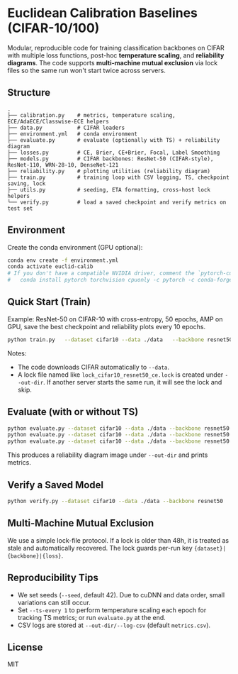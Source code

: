 # Euclidean Calibration Baselines (CIFAR-10/100)

Modular, reproducible code for training classification backbones on CIFAR with multiple loss functions, post-hoc **temperature scaling**, and **reliability diagrams**. The code supports **multi-machine mutual exclusion** via lock files so the same run won't start twice across servers.

## Structure
```
.
├── calibration.py    # metrics, temperature scaling, ECE/AdaECE/Classwise-ECE helpers
├── data.py           # CIFAR loaders
├── environment.yml   # conda environment
├── evaluate.py       # evaluate (optionally with TS) + reliability diagram
├── losses.py         # CE, Brier, CE+Brier, Focal, Label Smoothing
├── models.py         # CIFAR backbones: ResNet-50 (CIFAR-style), ResNet-110, WRN-28-10, DenseNet-121
├── reliability.py    # plotting utilities (reliability diagram)
├── train.py          # training loop with CSV logging, TS, checkpoint saving, lock
├── utils.py          # seeding, ETA formatting, cross-host lock helpers
└── verify.py         # load a saved checkpoint and verify metrics on test set
```

## Environment
Create the conda environment (GPU optional):
```bash
conda env create -f environment.yml
conda activate euclid-calib
# If you don't have a compatible NVIDIA driver, comment the `pytorch-cuda` line in environment.yml and reinstall CPU-only PyTorch:
#   conda install pytorch torchvision cpuonly -c pytorch -c conda-forge
```

## Quick Start (Train)
Example: ResNet-50 on CIFAR-10 with cross-entropy, 50 epochs, AMP on GPU, save the best checkpoint and reliability plots every 10 epochs.
```bash
python train.py   --dataset cifar10 --data ./data   --backbone resnet50 --loss ce   --epochs 50 --batch-size 128 --lr 0.1 --weight-decay 5e-4   --amp   --ece-bins 15 --ts-every 1 --rd-every 10   --out-dir runs/c10_resnet50_ce   --log-csv metrics.csv   --save-dir checkpoints   --skip-if-done
```
Notes:
- The code downloads CIFAR automatically to `--data`.
- A lock file named like `lock_cifar10_resnet50_ce.lock` is created under `--out-dir`. If another server starts the same run, it will see the lock and skip.

## Evaluate (with or without TS)
```bash
python evaluate.py --dataset cifar10 --data ./data --backbone resnet50 --out-dir runs_eval
python evaluate.py --dataset cifar10 --data ./data --backbone resnet50 --out-dir runs_eval --no-ts
python evaluate.py --dataset cifar10 --data ./data --backbone resnet50   --checkpoint checkpoints/best_cifar10_resnet50_ce.pt   --out-dir runs_eval
```

This produces a reliability diagram image under `--out-dir` and prints metrics.

## Verify a Saved Model
```bash
python verify.py --dataset cifar10 --data ./data --backbone resnet50   --checkpoint checkpoints/best_cifar10_resnet50_ce.pt
```

## Multi-Machine Mutual Exclusion
We use a simple lock-file protocol. If a lock is older than 48h, it is treated as stale and automatically recovered. The lock guards per-run key `{dataset}|{backbone}|{loss}`.

## Reproducibility Tips
- We set seeds (`--seed`, default 42). Due to cuDNN and data order, small variations can still occur.
- Set `--ts-every 1` to perform temperature scaling each epoch for tracking TS metrics; or run `evaluate.py` at the end.
- CSV logs are stored at `--out-dir/--log-csv` (default `metrics.csv`).

## License
MIT
